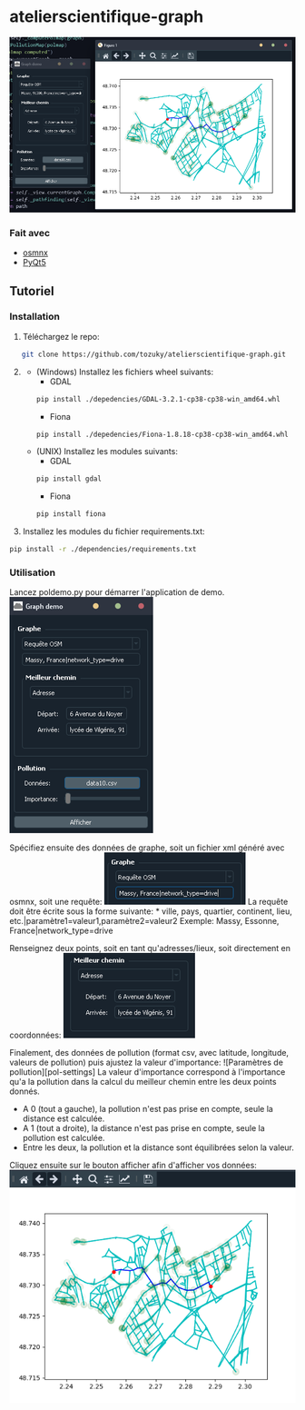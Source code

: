 # atelierscientifique-graph

![Démo][demo-sc]

### Fait avec
* [osmnx](https://pypi.org/project/PyQt5/)
* [PyQt5](https://github.com/gboeing/osmnx)

<!-- UTILISATION -->
## Tutoriel

### Installation

1. Téléchargez le repo:
```sh
   git clone https://github.com/tozuky/atelierscientifique-graph.git
```
2. * (Windows) Installez les fichiers wheel suivants:
      * GDAL
      ```sh
      pip install ./depedencies/GDAL-3.2.1-cp38-cp38-win_amd64.whl
      ```
      * Fiona
      ```sh
      pip install ./depedencies/Fiona-1.8.18-cp38-cp38-win_amd64.whl
      ```
   * (UNIX) Installez les modules suivants:
      * GDAL
      ```sh
      pip install gdal
      ```
      * Fiona
      ```sh
      pip install fiona
      ``` 
3. Installez les modules du fichier requirements.txt:
  ```sh
  pip install -r ./dependencies/requirements.txt
  ```
  
### Utilisation

Lancez poldemo.py pour démarrer l'application de demo.
![Application Démo][app-sc]

Spécifiez ensuite des données de graphe, soit un fichier xml généré avec osmnx, soit une requête:
![Paramètres du graphe][graph-settings-sc]
La requête doit être écrite sous la forme suivante:
    * ville, pays, quartier, continent, lieu, etc.|paramètre1=valeur1,paramètre2=valeur2
    Exemple: Massy, Essonne, France|network_type=drive

Renseignez deux points, soit en tant qu'adresses/lieux, soit directement en coordonnées:
![Paramètres du chemin][path-settings-sc]

Finalement, des données de pollution (format csv, avec latitude, longitude, valeurs de pollution) puis ajustez la valeur d'importance:
![Paramètres de pollution][pol-settings]
La valeur d'importance correspond à l'importance qu'a la pollution dans la calcul du meilleur chemin entre les deux points donnés. 
* A 0 (tout a gauche), la pollution n'est pas prise en compte, seule la distance est calculée. 
* A 1 (tout a droite), la distance n'est pas prise en compte, seule la pollution est calculée. 
* Entre les deux, la pollution et la distance sont équilibrées selon la valeur.

Cliquez ensuite sur le bouton afficher afin d'afficher vos données:
![Rendu final][plot-sc]

<!-- MARKDOWN LINKS & IMAGES -->
<!-- https://www.markdownguide.org/basic-syntax/#reference-style-links -->
[demo-sc]: screenshots/demo.PNG
[app-sc]: screenshots/demoapp.PNG
[graph-settings-sc]: screenshots/requête.PNG
[path-settings-sc]: screenshots/path.PNG
[pol-settings-sc]: screenshots/pol.PNG
[plot-sc]: screenshots/plot.PNG
